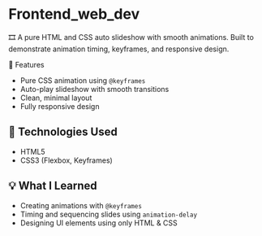 # Frontend_web_dev
🎞️ A pure HTML and CSS auto slideshow with smooth animations. Built to demonstrate animation timing, keyframes, and responsive design.

🚀 Features
- Pure CSS animation using `@keyframes`
- Auto-play slideshow with smooth transitions
- Clean, minimal layout
- Fully responsive design

## 🔧 Technologies Used
- HTML5
- CSS3 (Flexbox, Keyframes)

## 💡 What I Learned
- Creating animations with `@keyframes`
- Timing and sequencing slides using `animation-delay`
- Designing UI elements using only HTML & CSS
